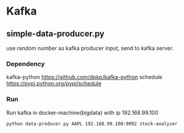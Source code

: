 # Kafka


## simple-data-producer.py
use random number as kafka producer input, send to kafka server.

### Dependency
kafka-python    https://github.com/dpkp/kafka-python
schedule        https://pypi.python.org/pypi/schedule

### Run
Run kafka in docker-machine(bigdata) with ip 192.168.99.100
```sh
python data-producer.py AAPL 192.168.99.100:9092 stock-analyzer
```